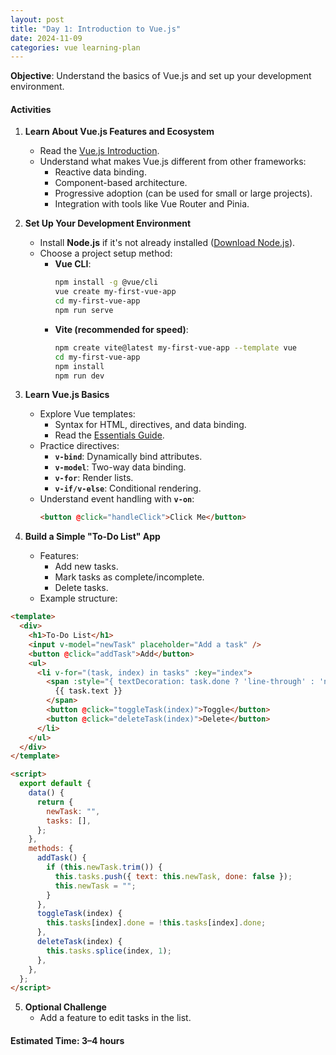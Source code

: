 ```yaml
---
layout: post
title: "Day 1: Introduction to Vue.js"
date: 2024-11-09
categories: vue learning-plan
---
```


**Objective**: Understand the basics of Vue.js and set up your development environment.

#### **Activities**

1.  **Learn About Vue.js Features and Ecosystem**

    - Read the [Vue.js Introduction](https://vuejs.org/guide/introduction.html).
    - Understand what makes Vue.js different from other frameworks:
      - Reactive data binding.
      - Component-based architecture.
      - Progressive adoption (can be used for small or large projects).
      - Integration with tools like Vue Router and Pinia.

2.  **Set Up Your Development Environment**

    - Install **Node.js** if it's not already installed ([Download Node.js](https://nodejs.org/)).
    - Choose a project setup method:
      - **Vue CLI**:
        ```bash
        npm install -g @vue/cli
        vue create my-first-vue-app
        cd my-first-vue-app
        npm run serve
        ```
      - **Vite (recommended for speed)**:
        ```bash
        npm create vite@latest my-first-vue-app --template vue
        cd my-first-vue-app
        npm install
        npm run dev
        ```

3.  **Learn Vue.js Basics**

    - Explore Vue templates:
      - Syntax for HTML, directives, and data binding.
      - Read the [Essentials Guide](https://vuejs.org/guide/essentials/template-syntax.html).
    - Practice directives:
      - **`v-bind`**: Dynamically bind attributes.
      - **`v-model`**: Two-way data binding.
      - **`v-for`**: Render lists.
      - **`v-if/v-else`**: Conditional rendering.
    - Understand event handling with **`v-on`**:
      ```html
      <button @click="handleClick">Click Me</button>
      ```

4.  **Build a Simple "To-Do List" App**

    - Features:
      - Add new tasks.
      - Mark tasks as complete/incomplete.
      - Delete tasks.
    - Example structure:

```html
<template>
  <div>
    <h1>To-Do List</h1>
    <input v-model="newTask" placeholder="Add a task" />
    <button @click="addTask">Add</button>
    <ul>
      <li v-for="(task, index) in tasks" :key="index">
        <span :style="{ textDecoration: task.done ? 'line-through' : 'none' }">
          {{ task.text }}
        </span>
        <button @click="toggleTask(index)">Toggle</button>
        <button @click="deleteTask(index)">Delete</button>
      </li>
    </ul>
  </div>
</template>

<script>
  export default {
    data() {
      return {
        newTask: "",
        tasks: [],
      };
    },
    methods: {
      addTask() {
        if (this.newTask.trim()) {
          this.tasks.push({ text: this.newTask, done: false });
          this.newTask = "";
        }
      },
      toggleTask(index) {
        this.tasks[index].done = !this.tasks[index].done;
      },
      deleteTask(index) {
        this.tasks.splice(index, 1);
      },
    },
  };
</script>
```

5. **Optional Challenge**
   - Add a feature to edit tasks in the list.

#### **Estimated Time**: 3–4 hours 
